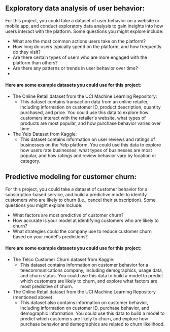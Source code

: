 ## Exploratory data analysis of user behavior:
For this project, you could take a dataset of user behavior on a website or mobile app, and conduct exploratory data analysis to gain insights into how users interact with the platform. Some questions you might explore include:

- What are the most common actions users take on the platform?
- How long do users typically spend on the platform, and how frequently do they visit?
- Are there certain types of users who are more engaged with the platform than others?
- Are there any patterns or trends in user behavior over time?
- 
#### Here are some example datasets you could use for this project:

- The Online Retail dataset from the UCI Machine Learning Repository: 
  - This dataset contains transaction data from an online retailer, including information on customer ID, product description, quantity purchased, and price. You could use this data to explore how customers interact with the retailer's website, what types of products are most popular, and how purchase behavior varies over time.
- The Yelp Dataset from Kaggle:
  - This dataset contains information on user reviews and ratings of businesses on the Yelp platform. You could use this data to explore how users rate businesses, what types of businesses are most popular, and how ratings and review behavior vary by location or category.

## Predictive modeling for customer churn:
For this project, you could take a dataset of customer behavior for a subscription-based service, and build a predictive model to identify customers who are likely to churn (i.e., cancel their subscription). Some questions you might explore include:

- What factors are most predictive of customer churn?
- How accurate is your model at identifying customers who are likely to churn?
- What strategies could the company use to reduce customer churn based on your model's predictions?

#### Here are some example datasets you could use for this project:

- The Telco Customer Churn dataset from Kaggle:
  - This dataset contains information on customer behavior for a telecommunications company, including demographics, usage data, and churn status. You could use this data to build a model to predict which customers are likely to churn, and explore what factors are most predictive of churn.
- The Online Retail dataset from the UCI Machine Learning Repository (mentioned above):
  - This dataset also contains information on customer behavior, including information on customer ID, purchase behavior, and demographic information. You could use this data to build a model to predict which customers are likely to churn, and explore how purchase behavior and demographics are related to churn likelihood.
